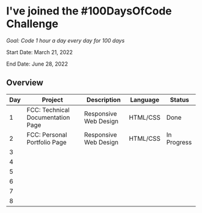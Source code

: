 # I've joined the #100DaysOfCode Challenge
*Goal: Code 1 hour a day every day for 100 days*

Start Date: March 21, 2022

End Date: June 28, 2022

## Overview
| Day | Project |  Description |  Language | Status |
| --- | --- | --- | --- | --- |
| 1 | FCC: Technical Documentation Page | Responsive Web Design | HTML/CSS | Done |
| 2 | FCC: Personal Portfolio Page | Responsive Web Design | HTML/CSS | In Progress
| 3 | |
| 4 | |
| 5 | |
| 6 | |
| 7 | |
| 8 | |
